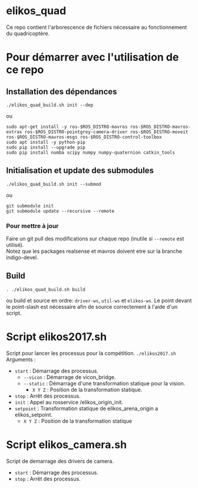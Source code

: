 # elikos_quad
Ce repo contient l'arborescence de fichiers nécessaire au fonctionnement du quadricoptère.

# Pour démarrer avec l'utilisation de ce repo

## Installation des dépendances
    ./elikos_quad_build.sh init --dep

ou

	sudo apt-get install -y ros-$ROS_DISTRO-mavros ros-$ROS_DISTRO-mavros-extras ros-$ROS_DISTRO-pointgrey-camera-driver ros-$ROS_DISTRO-moveit ros-$ROS_DISTRO-mavros-msgs ros-$ROS_DISTRO-control-toolbox
    sudo apt install -y python-pip
    sudo pip install --upgrade pip
    sudo pip install numba scipy numpy numpy-quaternion catkin_tools

## Initialisation et update des submodules
    ./elikos_quad_build.sh init --submod

ou

	git submodule init
	git submodule update --recursive --remote

### Pour mettre à jour
Faire un git pull des modifications sur chaque repo (inutile si `--remote` est utilisé).  
Notez que les packages realsense et mavros doivent etre sur la branche indigo-devel.

## Build
    . ./elikos_quad_build.sh build

ou build et source en ordre: `driver-ws`, `util-ws` et `elikos-ws`. Le point devant le point-slash est nécessaire afin de source correctement à l'aide d'un script.

# Script elikos2017.sh
Script pour lancer les processus pour la compétition.
`./elikos2017.sh`
Arguments :
- `start` : Démarrage des processus.
	- `--vicon` : Démarrage de vicon_bridge.
	- `--static` : Démarrage d'une transformation statique pour la vision.
		- `X Y Z` : Position de la transformation statique.  
- `stop` : Arrêt des processus.
- `init` : Appel au rosservice /elikos_origin_init.
- `setpoint` : Transformation statique de elikos_arena_origin a elikos_setpoint.
	- `X Y Z` : Position de la transformation statique

# Script elikos_camera.sh
Script de demarrage des drivers de camera.
- `start` : Démarrage des processus.
- `stop` : Arrêt des processus.

